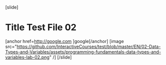 [slide]
# Title Test File 02
[anchor href=http://google.com ]google[/anchor]
[image src="https://github.com/InteractiveCourses/test/blob/master/EN/02-Data-Types-and-Variables/assets/programming-fundamentals-data-types-and-variables-lab-02.png" /]
[/slide]
